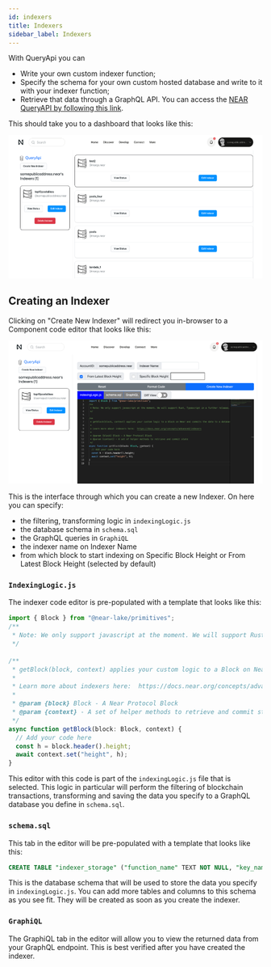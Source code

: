 ```yaml
---
id: indexers
title: Indexers
sidebar_label: Indexers
---
```

With QueryApi you can
* Write your own custom indexer function;
* Specify the schema for your own custom hosted database and write to it with your indexer function;
* Retrieve that data through a GraphQL API.
You can access the [NEAR QueryAPI by following this link](https://near.org/dataplatform.near/widget/QueryApi.Dashboard).

This should take you to a dashboard that looks like this:

![QueryAPI Dashboard](./assets/QAPIScreen.png)

## Creating an Indexer

Clicking on "Create New Indexer" will redirect you in-browser to a Component code editor that looks like this:

![QueryAPI Indexer Dashboard](./assets/QAPIScreen2.png)

This is the interface through which you can create a new Indexer. On here you can specify:

* the filtering, transforming logic in `indexingLogic.js`
* the database schema in `schema.sql`
* the GraphQL queries in `GraphiQL`
* the indexer name on Indexer Name
* from which block to start indexing on Specific Block Height or From Latest Block Height (selected by default)

### `IndexingLogic.js`

The indexer code editor is pre-populated with a template that looks like this:

```js
import { Block } from "@near-lake/primitives";
/**
 * Note: We only support javascript at the moment. We will support Rust, Typescript in a further release.
 */

/**
 * getBlock(block, context) applies your custom logic to a Block on Near and commits the data to a database.
 *
 * Learn more about indexers here:  https://docs.near.org/concepts/advanced/indexers
 *
 * @param {block} Block - A Near Protocol Block
 * @param {context} - A set of helper methods to retrieve and commit state
 */
async function getBlock(block: Block, context) {
  // Add your code here
  const h = block.header().height;
  await context.set("height", h);
}
```

This editor with this code is part of the `indexingLogic.js` file that is selected. This logic in particular will perform the filtering of blockchain transactions, transforming and saving the data you specify to a GraphQL database you define in `schema.sql`.

### `schema.sql`

This tab in the editor will be pre-populated with a template that looks like this:

```sql
CREATE TABLE "indexer_storage" ("function_name" TEXT NOT NULL, "key_name" TEXT NOT NULL, "value" TEXT NOT NULL, PRIMARY KEY ("function_name", "key_name"))
```

This is the database schema that will be used to store the data you specify in `indexingLogic.js`. You can add more tables and columns to this schema as you see fit. They will be created as soon as you create the indexer.

### `GraphiQL`

The GraphiQL tab in the editor will allow you to view the returned data from your GraphQL endpoint. This is best verified after you have created the indexer.
